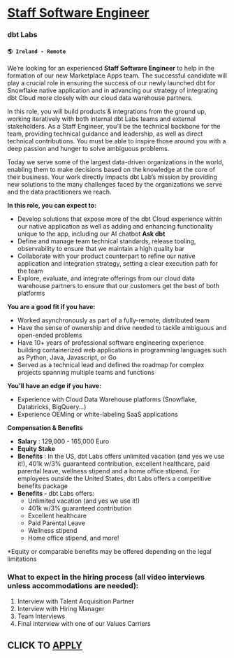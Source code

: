 # [Staff Software Engineer](https://www.remotewlb.com/apply/staff-software-engineer-111391)  
### dbt Labs  
#### `🌎 Ireland - Remote`  

We’re looking for an experienced **Staff Software Engineer** to help in the formation of our new Marketplace Apps team. The successful candidate will play a crucial role in ensuring the success of our newly launched dbt for Snowflake native application and in advancing our strategy of integrating dbt Cloud more closely with our cloud data warehouse partners.

In this role, you will build products & integrations from the ground up, working iteratively with both internal dbt Labs teams and external stakeholders. As a Staff Engineer, you’ll be the technical backbone for the team, providing technical guidance and leadership, as well as direct technical contributions. You must be able to inspire those around you with a deep passion and hunger to solve ambiguous problems.

Today we serve some of the largest data-driven organizations in the world, enabling them to make decisions based on the knowledge at the core of their business. Your work directly impacts dbt Lab’s mission by providing new solutions to the many challenges faced by the organizations we serve and the data practitioners we reach.

**In this role, you can expect to:**

  * Develop solutions that expose more of the dbt Cloud experience within our native application as well as adding and enhancing functionality unique to the app, including our AI chatbot **Ask dbt**
  * Define and manage team technical standards, release tooling, observability to ensure that we maintain a high quality bar
  * Collaborate with your product counterpart to refine our native application and integration strategy, setting a clear execution path for the team
  * Explore, evaluate, and integrate offerings from our cloud data warehouse partners to ensure that our customers get the best of both platforms

**You are a good fit if you have:**

  * Worked asynchronously as part of a fully-remote, distributed team
  * Have the sense of ownership and drive needed to tackle ambiguous and open-ended problems
  * Have 10+ years of professional software engineering experience building containerized web applications in programming languages such as Python, Java, Javascript, or Go
  * Served as a technical lead and defined the roadmap for complex projects spanning multiple teams and functions

**You'll have an edge if you have:**

  * Experience with Cloud Data Warehouse platforms (Snowflake, Databricks, BigQuery…)
  * Experience OEMing or white-labeling SaaS applications

**Compensation & Benefits**

  * **Salary** : 129,000 - 165,000 Euro
  * **Equity Stake**
  * **Benefits** : In the US, dbt Labs offers unlimited vacation (and yes we use it!), 401k w/3% guaranteed contribution, excellent healthcare, paid parental leave, wellness stipend and a home office stipend. For employees outside the United States, dbt Labs offers a competitive benefits package
  * **Benefits -** dbt Labs offers: 
    * Unlimited vacation (and yes we use it!)
    * 401k w/3% guaranteed contribution
    * Excellent healthcare
    * Paid Parental Leave
    * Wellness stipend
    * Home office stipend, and more!

*Equity or comparable benefits may be offered depending on the legal limitations

### What to expect in the hiring process **(all video interviews unless accommodations are needed):**

  1. Interview with Talent Acquisition Partner
  2. Interview with Hiring Manager
  3. Team Interviews
  4. Final interview with one of our Values Carriers

  
## CLICK TO [APPLY](https://www.remotewlb.com/apply/staff-software-engineer-111391)

